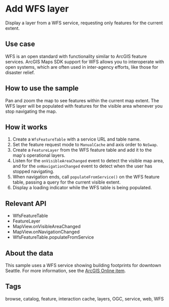 # Add WFS layer

Display a layer from a WFS service, requesting only features for the current extent.

## Use case

WFS is an open standard with functionality similar to ArcGIS feature services. ArcGIS Maps SDK support for WFS allows you to interoperate with open systems, which are often used in inter-agency efforts, like those for disaster relief.

## How to use the sample

Pan and zoom the map to see features within the current map extent. The WFS layer will be populated with features for the visible area whenever you stop navigating the map.

## How it works

1. Create a `WfsFeatureTable` with a service URL and table name.
2. Set the feature request mode to `ManualCache` and axis order to `NoSwap`.
3. Create a `FeatureLayer` from the WFS feature table and add it to the map's operational layers.
4. Listen for the `onVisibleAreaChanged` event to detect the visible map area, and for the `onNavigationChanged` event to detect when the user has stopped navigating.
5. When navigation ends, call `populateFromService()` on the WFS feature table, passing a query for the current visible extent.
6. Display a loading indicator while the WFS table is being populated.

## Relevant API

- WfsFeatureTable
- FeatureLayer
- MapView.onVisibleAreaChanged
- MapView.onNavigationChanged
- WfsFeatureTable.populateFromService

## About the data

This sample uses a WFS service showing building footprints for downtown Seattle. For more information, see the [ArcGIS Online item](https://www.arcgis.com/home/item.html?id=1b81d35c5b0942678140efc29bc25391).

## Tags

browse, catalog, feature, interaction cache, layers, OGC, service, web, WFS